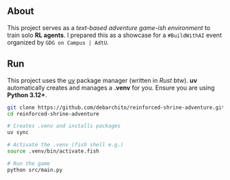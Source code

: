 ## About

This project serves as a *text-based adventure game-ish environment* to train solo **RL agents**. I prepared this as a showcase for a `#BuildWithAI` event organized by `GDG on Campus | AdtU`. 

## Run

This project uses the [uv](https://github.com/astral-sh/uv) package manager (written in *Rust* btw). **uv** automatically creates and manages a **.venv** for you. Ensure you are using **Python 3.12+**.

```sh
git clone https://github.com/debarchito/reinforced-shrine-adventure.git
cd reinforced-shrine-adventure

# Creates .venv and installs packages
uv sync

# Activate the .venv (fish shell e.g.)
source .venv/bin/activate.fish

# Run the game
python src/main.py
```
